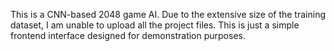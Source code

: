 This is a CNN-based 2048 game AI. Due to the extensive size of the training dataset, I am unable to upload all the project files. This is just a simple frontend interface designed for demonstration purposes.
